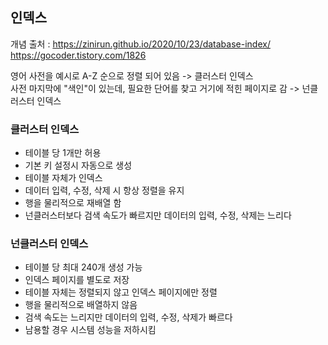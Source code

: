 ## 인덱스  

개념 출처 : https://zinirun.github.io/2020/10/23/database-index/  
https://gocoder.tistory.com/1826  


영어 사전을 예시로
A-Z 순으로 정렬 되어 있음 -> 클러스터 인덱스  
사전 마지막에 "색인"이 있는데, 필요한 단어를 찾고 거기에 적힌 페이지로 감 -> 넌클러스터 인덱스

### 클러스터 인덱스
- 테이블 당 1개만 허용
- 기본 키 설정시 자동으로 생성
- 테이블 자체가 인덱스
- 데이터 입력, 수정, 삭제 시 항상 정렬을 유지
- 행을 물리적으로 재배열 함
- 넌클러스터보다 검색 속도가 빠르지만 데이터의 입력, 수정, 삭제는 느리다

### 넌클러스터 인덱스
- 테이블 당 최대 240개 생성 가능
- 인덱스 페이지를 별도로 저장
- 테이블 자체는 정렬되지 않고 인덱스 페이지에만 정렬
- 행을 물리적으로 배열하지 않음
- 검색 속도는 느리지만 데이터의 입력, 수정, 삭제가 빠르다
- 남용할 경우 시스템 성능을 저하시킴
